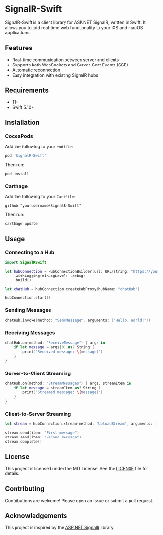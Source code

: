 # SignalR-Swift

SignalR-Swift is a client library for ASP.NET SignalR, written in Swift. It allows you to add real-time web functionality to your iOS and macOS applications.

## Features

- Real-time communication between server and clients
- Supports both WebSockets and Server-Sent Events (SSE)
- Automatic reconnection
- Easy integration with existing SignalR hubs

## Requirements

- 11+
- Swift 5.10+

## Installation

### CocoaPods

Add the following to your `Podfile`:

```ruby
pod 'SignalR-Swift'
```

Then run:

```sh
pod install
```

### Carthage

Add the following to your `Cartfile`:

```
github "yourusername/SignalR-Swift"
```

Then run:

```sh
carthage update
```

## Usage

### Connecting to a Hub

```swift
import SignalRSwift

let hubConnection = HubConnectionBuilder(url: URL(string: "https://your-signalr-server.com/signalr")!)
    .withLogging(minLogLevel: .debug)
    .build()

let chatHub = hubConnection.createHubProxy(hubName: "chatHub")

hubConnection.start()
```

### Sending Messages

```swift
chatHub.invoke(method: "SendMessage", arguments: ["Hello, World!"])
```

### Receiving Messages

```swift
chatHub.on(method: "ReceiveMessage") { args in
    if let message = args[0] as? String {
        print("Received message: \(message)")
    }
}
```
### Server-to-Client Streaming

```swift
chatHub.on(method: "StreamMessages") { args, streamItem in
    if let message = streamItem as? String {
        print("Streamed message: \(message)")
    }
}
```

### Client-to-Server Streaming

```swift
let stream = hubConnection.stream(method: "UploadStream", arguments: [])

stream.send(item: "First message")
stream.send(item: "Second message")
stream.complete()
```
## License

This project is licensed under the MIT License. See the [LICENSE](LICENSE) file for details.

## Contributing

Contributions are welcome! Please open an issue or submit a pull request.

## Acknowledgements

This project is inspired by the [ASP.NET SignalR](https://github.com/SignalR/SignalR) library.
